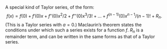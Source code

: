 A special kind of Taylor series, of the form:
$$f(x)=f(0)+f\prime(0)x+f\prime\prime(0)x^{2}/2+f\prime\prime\prime(0)x^{3}/3!+... +f^{(n-1)}(0)x^{n-1}/(n-1)!+R_{n}.$$
(This is a Taylor series with $a=0.$) Maclaurin’s theorem states the
conditions under which such a series exists for a function $f$. $R_{n}$
is a remainder term, and can be written in the same forms as that of a
Taylor series.

